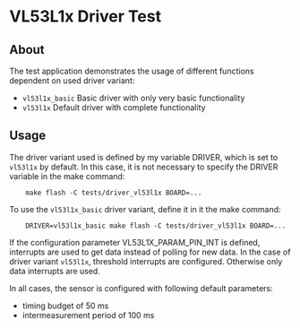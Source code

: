 # VL53L1x Driver Test

## About

The test application demonstrates the usage of different functions
dependent on used driver variant:

- `vl53l1x_basic`  Basic driver with only very basic functionality
- `vl53l1x`        Default driver with complete functionality

## Usage

The driver variant used is defined by my variable DRIVER, which is set to
`vl53l1x` by default. In this case, it is not necessary to specify
the DRIVER variable in the make command:
```
    make flash -C tests/driver_vl53l1x BOARD=...
```
To use the `vl53l1x_basic` driver variant, define it in it the make command:
```
    DRIVER=vl53l1x_basic make flash -C tests/driver_vl53l1x BOARD=...
```
If the configuration parameter VL53L1X_PARAM_PIN_INT is defined, interrupts
are used to get data instead of polling for new data. In the case of driver
variant `vl53l1x`, threshold interrupts are configured. Otherwise
only data interrupts are used.

In all cases, the sensor is configured with following default parameters:

- timing budget of 50 ms
- intermeasurement period of 100 ms
